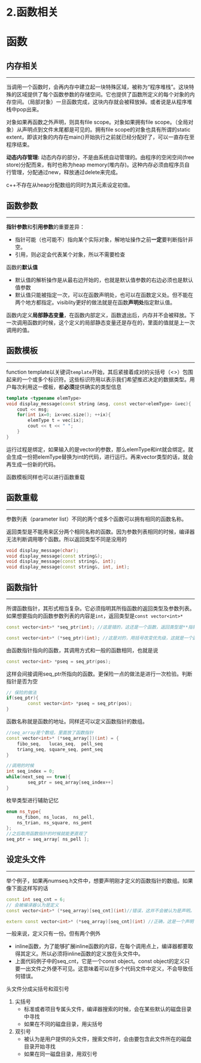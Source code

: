 # 2.函数相关

# 函数

## 内存相关

---

当调用一个函数时，会再内存中建立起一块特殊区域，被称为“程序堆栈”。这块特殊的区域提供了每个函数参数的存储空间。它也提供了函数所定义的每个对象的内存空间。（局部对象）一旦函数完成，这块内存就会被释放掉。或者说是从程序堆栈中pop出来。

对象如果再函数之外声明，则具有file scope。对象如果拥有file scope。（全局对象）从声明点到文件末尾都是可见的。拥有file scope的对象也具有所谓的static extent，即该对象的内存在main()开始执行之前就已经分配好了，可以一直存在至程序结束。

**动态内存管理:** 动态内存的部分，不是由系统自动管理的。由程序的空闲空间(free store)分配而来，有时也称为heap memory(堆内存)。这种内存必须由程序员自行管理，分配通过new，释放通过delete来完成。

c++不存在从heap分配数组的同时为其元素设定初值。

## 函数参数

---

**指针参数**和**引用参数**的重要差异：

- 指针可能（也可能不）指向某个实际对象，解地址操作之前**一定**要判断指针非空。
- 引用，则必定会代表某个对象，所以不需要检查

函数的**默认值**

- 默认值的解析操作是从最右边开始的，也就是默认值参数的右边必须也是默认值参数
- 默认值只能被指定一次，可以在函数声明处，也可以在函数定义处。但不能在两个地方都指定。visiblity更好的做法就是在函数**声明处**指定默认值。

函数内定义**局部静态变量**，在函数内部定义，函数退出后，内存并不会被释放。下一次调用函数的时候，这个定义的局部静态变量还是存在的，里面的值就是上一次调用的值。

## 函数模板

---

function template以关键词`template`开始，其后紧接着成对的尖括号（<>）包围起来的一个或多个标识符。这些标识符用以表示我们希望推迟决定的数据类型。用户每次利用这一模板，都**必须**提供确实的类型信息

```cpp
template <typename elemType>
void display_message(const string &msg, const vector<elemType> &vec){
    cout << msg;
    for(int ix=0; ix<vec.size(); ++ix){
        elemType t = vec[ix];
        cout << t << " ";
    }
}
```

运行过程是绑定，如果输入的是vector<int>的参数，那么elemType和int就会绑定。就会生成一份把elemType替换为int的代码，进行运行。再来vector<string>类型的话，就会再生成一份新的代码。

函数模板同样也可以进行函数重载

## 函数重载

---

参数列表（parameter list）不同的两个或多个函数可以拥有相同的函数名称。

返回类型是不能用来区分两个相同名称的函数。因为参数列表相同的时候，编译器无法判断调用哪个函数。所以返回类型不同是没用的

```cpp
void display_message(char);
void display_message(const string&);
void display_message(const string&, int);
void display_message(const string&, int, int);
```

## 函数指针

---

所谓函数指针，其形式相当复杂。它必须指明其所指函数的返回类型及参数列表。如果想要指向的函数参数列表的内容是`int`，返回类型是`const vector<int>*`

```cpp
const vector<int>* *seq_ptr(int); //这是错的，这还是一个函数，返回类型是**指针的指针

const vector<int>* (*seq_ptr)(int); //这是对的，用括号改变优先级，这就是一个函数指针了
```

由函数指针指向的函数，其调用方式和一般的函数相同，也就是说

```cpp
const vector<int> *pseq = seq_ptr(pos);
```

这样会间接调用seq_ptr所指向的函数。更保险一点的做法是进行一次检验。判断指针是否为空

```cpp
// 保险的做法
if(seq_ptr){
		const vector<int> *pseq = seq_ptr(pos);
}
```

函数名称就是函数的地址。同样还可以定义函数指针的数组。

```cpp
//seq_array是个数组，里面放了函数指针
const vector<int>* (*seq_array[])(int) = {
	fibo_seq,   lucas_seq,  pell_seq
	triang_seq, square_seq, pent_seq
}

//调用的时候
int seq_index = 0;
while(next_seq == true){
		seq_ptr = seq_array[seq_index++]
}
```

枚举类型进行辅助记忆

```cpp
enum ns_type{
	ns_fibon, ns_lucas,  ns_pell,
	ns_trian, ns_square, ns_pent
};
//之后取用函数指针的时候就能更直观了
seq_ptr = seq_array[ ns_pell ];
```

## 设定头文件
---
举个例子，如果再numseq.h文件中，想要声明刚才定义的函数指针的数组。如果像下面这样写的话

```cpp
const int seq_cnt = 6;
// 会被编译器认为是定义
const vector<int>* (*seq_array)[seq_cnt](int)//错误，这并不会被认为是声明。

extern const vector<int>* (*seq_array)[seq_cnt](int) //正确，这是一个声明
```

一般来说，定义只有一份。但有两个例外

- inline函数，为了能够扩展inline函数的内容，在每个调用点上，编译器都要取得其定义。所以必须将inline函数的定义放在头文件中。
- 上面代码例子中的seq_cnt，它是一个const object。const object的定义只要一出文件之外便不可见。这意味着可以在多个代码文件中定义，不会导致任何错误。

头文件分成尖括号和双引号

1. 尖括号
    - 标准或者项目专属头文件，编译器搜索的时候，会在某些默认的磁盘目录中寻找
    - 如果在不同的磁盘目录，用尖括号
2. 双引号
    - 被认为是用户提供的头文件，搜索文件时，会由要包含此文件所在的磁盘目录开始寻找
    - 如果在同一磁盘目录，用双引号